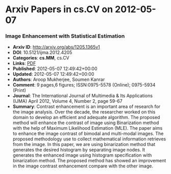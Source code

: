 # Arxiv Papers in cs.CV on 2012-05-07
### Image Enhancement with Statistical Estimation
- **Arxiv ID**: http://arxiv.org/abs/1205.1365v1
- **DOI**: 10.5121/ijma.2012.4205
- **Categories**: **cs.MM**, cs.CV
- **Links**: [PDF](http://arxiv.org/pdf/1205.1365v1)
- **Published**: 2012-05-07 12:49:42+00:00
- **Updated**: 2012-05-07 12:49:42+00:00
- **Authors**: Aroop Mukherjee, Soumen Kanrar
- **Comment**: 9 pages,6 figures; ISSN:0975-5578 (Online); 0975-5934 (Print)
- **Journal**: The International Journal of Multimedia & Its Applications (IJMA)
  April 2012, Volume 4, Number 2, page 59-67
- **Summary**: Contrast enhancement is an important area of research for the image analysis. Over the decade, the researcher worked on this domain to develop an efficient and adequate algorithm. The proposed method will enhance the contrast of image using Binarization method with the help of Maximum Likelihood Estimation (MLE). The paper aims to enhance the image contrast of bimodal and multi-modal images. The proposed methodology use to collect mathematical information retrieves from the image. In this paper, we are using binarization method that generates the desired histogram by separating image nodes. It generates the enhanced image using histogram specification with binarization method. The proposed method has showed an improvement in the image contrast enhancement compare with the other image.



